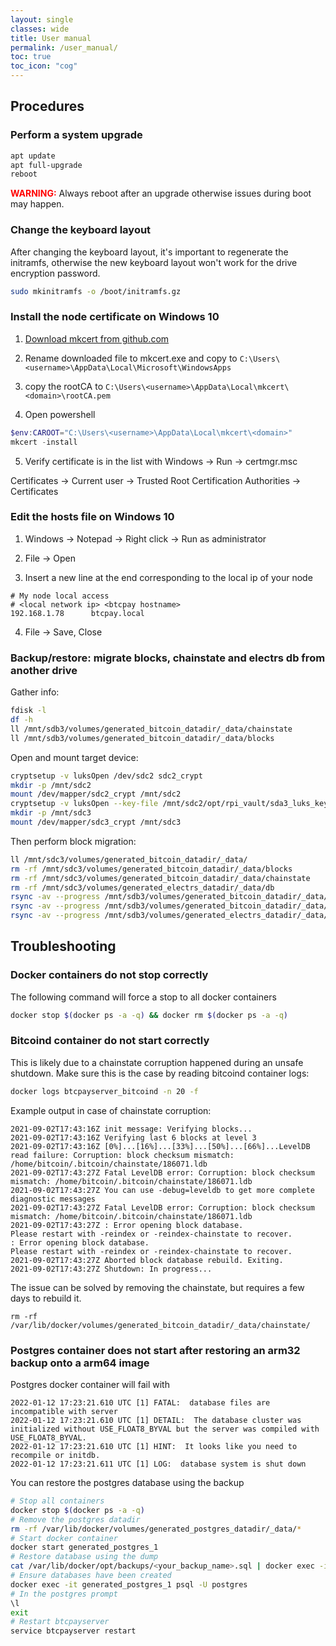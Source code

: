 ```yaml
---
layout: single
classes: wide
title: User manual
permalink: /user_manual/
toc: true
toc_icon: "cog"
---
```


## Procedures

### Perform a system upgrade

```bash
apt update
apt full-upgrade
reboot
```

<span style="color:red">**WARNING:**</span> Always reboot after an upgrade otherwise issues during boot may happen.

### Change the keyboard layout

After changing the keyboard layout, it's important to regenerate the initramfs, otherwise the new keyboard layout won't work for the drive encryption password.

```bash
sudo mkinitramfs -o /boot/initramfs.gz
```

### Install the node certificate on Windows 10

1. [Download mkcert from github.com](https://github.com/FiloSottile/mkcert/releases/download/v1.4.3/mkcert-v1.4.3-windows-amd64.exe)

2. Rename downloaded file to mkcert.exe and copy to `C:\Users\<username>\AppData\Local\Microsoft\WindowsApps`

3. copy the rootCA to `C:\Users\<username>\AppData\Local\mkcert\<domain>\rootCA.pem`

4. Open powershell

```powershell
$env:CAROOT="C:\Users\<username>\AppData\Local\mkcert\<domain>"
mkcert -install
```

5. Verify certificate is in the list with Windows -> Run -> certmgr.msc

Certificates -> Current user -> Trusted Root Certification Authorities -> Certificates

### Edit the hosts file on Windows 10

1. Windows -> Notepad -> Right click -> Run as administrator

2. File -> Open

3. Insert a new line at the end corresponding to the local ip of your node

```
# My node local access
# <local network ip> <btcpay hostname>
192.168.1.78      btcpay.local
```

4. File -> Save, Close

### Backup/restore: migrate blocks, chainstate and electrs db from another drive

Gather info:

```bash
fdisk -l
df -h
ll /mnt/sdb3/volumes/generated_bitcoin_datadir/_data/chainstate
ll /mnt/sdb3/volumes/generated_bitcoin_datadir/_data/blocks
```

Open and mount target device:

```bash
cryptsetup -v luksOpen /dev/sdc2 sdc2_crypt
mkdir -p /mnt/sdc2
mount /dev/mapper/sdc2_crypt /mnt/sdc2
cryptsetup -v luksOpen --key-file /mnt/sdc2/opt/rpi_vault/sda3_luks_keyfile /dev/sdc3 sdc3_crypt
mkdir -p /mnt/sdc3
mount /dev/mapper/sdc3_crypt /mnt/sdc3
```

Then perform block migration:

```bash
ll /mnt/sdc3/volumes/generated_bitcoin_datadir/_data/
rm -rf /mnt/sdc3/volumes/generated_bitcoin_datadir/_data/blocks
rm -rf /mnt/sdc3/volumes/generated_bitcoin_datadir/_data/chainstate
rm -rf /mnt/sdc3/volumes/generated_electrs_datadir/_data/db
rsync -av --progress /mnt/sdb3/volumes/generated_bitcoin_datadir/_data/blocks /mnt/sdc3/volumes/generated_bitcoin_datadir/_data/
rsync -av --progress /mnt/sdb3/volumes/generated_bitcoin_datadir/_data/chainstate /mnt/sdc3/volumes/generated_bitcoin_datadir/_data/
rsync -av --progress /mnt/sdb3/volumes/generated_electrs_datadir/_data/db /mnt/sdc3/volumes/generated_electrs_datadir/_data/
```

## Troubleshooting

### Docker containers do not stop correctly

The following command will force a stop to all docker containers

```bash
docker stop $(docker ps -a -q) && docker rm $(docker ps -a -q)
```

### Bitcoind container do not start correctly

This is likely due to a chainstate corruption happened during an unsafe shutdown. 
Make sure this is the case by reading bitcoind container logs:

```bash
docker logs btcpayserver_bitcoind -n 20 -f
```

Example output in case of chainstate corruption:

```
2021-09-02T17:43:16Z init message: Verifying blocks...
2021-09-02T17:43:16Z Verifying last 6 blocks at level 3
2021-09-02T17:43:16Z [0%]...[16%]...[33%]...[50%]...[66%]...LevelDB read failure: Corruption: block checksum mismatch: /home/bitcoin/.bitcoin/chainstate/186071.ldb
2021-09-02T17:43:27Z Fatal LevelDB error: Corruption: block checksum mismatch: /home/bitcoin/.bitcoin/chainstate/186071.ldb
2021-09-02T17:43:27Z You can use -debug=leveldb to get more complete diagnostic messages
2021-09-02T17:43:27Z Fatal LevelDB error: Corruption: block checksum mismatch: /home/bitcoin/.bitcoin/chainstate/186071.ldb
2021-09-02T17:43:27Z : Error opening block database.
Please restart with -reindex or -reindex-chainstate to recover.
: Error opening block database.
Please restart with -reindex or -reindex-chainstate to recover.
2021-09-02T17:43:27Z Aborted block database rebuild. Exiting.
2021-09-02T17:43:27Z Shutdown: In progress...
```

The issue can be solved by removing the chainstate, but requires a few days to rebuild it.

```
rm -rf /var/lib/docker/volumes/generated_bitcoin_datadir/_data/chainstate/
```

### Postgres container does not start after restoring an arm32 backup onto a arm64 image

Postgres docker container will fail with

```
2022-01-12 17:23:21.610 UTC [1] FATAL:  database files are incompatible with server
2022-01-12 17:23:21.610 UTC [1] DETAIL:  The database cluster was initialized without USE_FLOAT8_BYVAL but the server was compiled with USE_FLOAT8_BYVAL.
2022-01-12 17:23:21.610 UTC [1] HINT:  It looks like you need to recompile or initdb.
2022-01-12 17:23:21.611 UTC [1] LOG:  database system is shut down
```

You can restore the postgres database using the backup

```bash
# Stop all containers
docker stop $(docker ps -a -q)
# Remove the postgres datadir
rm -rf /var/lib/docker/volumes/generated_postgres_datadir/_data/*
# Start docker container
docker start generated_postgres_1
# Restore database using the dump
cat /var/lib/docker/opt/backups/<your_backup_name>.sql | docker exec -i generated_postgres_1 psql -U postgres
# Ensure databases have been created
docker exec -it generated_postgres_1 psql -U postgres
# In the postgres prompt
\l
exit
# Restart btcpayserver
service btcpayserver restart
```
